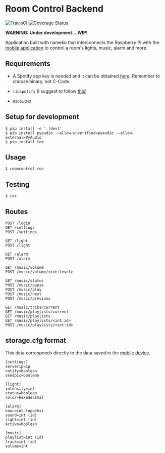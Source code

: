 # Room Control Backend

[![TravisCI](https://travis-ci.org/miguelfrde/roomcontrol_backend.svg?branch=master)](https://travis-ci.org/miguelfrde/roomcontrol_backend)
[![Coverage Status](https://coveralls.io/repos/miguelfrde/roomcontrol_backend/badge.svg?branch=master&service=github)](https://coveralls.io/github/miguelfrde/roomcontrol_backend?branch=master)

**WARNING: Under development... WIP!**

Application built with nameko that interconnects the Raspberry Pi with the
[mobile application](https://github.com/miguelfrde/roomcontrol) to
control a room's lights, music, alarm and more.

## Requirements

- A Spotify app key is needed and it can be obtained [here](https://developer.spotify.com/technologies/libspotify/#application-keys).
Remember to choose binary, not C-Code.

- `libspotify` (I suggest to follow [this](https://pyspotify.mopidy.com/en/latest/installation/))
- `RabbitMQ`

## Setup for development

```
$ pip install -e '.[dev]'
$ pip install pyaudio --allow-unverified=pyaudio --allow-external=PyAudio
$ pip install tox
```

## Usage

```
$ roomcontrol run
```

## Testing

```
$ tox
```

## Routes

```
POST /login
GET /settings
POST /settings

GET /light
POST /light

GET /alarm
POST /alarm

GET /music/volume
POST /music/volume/<int:level>

GET /music/status
POST /music/pause
POST /music/play
POST /music/next
POST /music/previous

GET /music/trcks/current
GET /music/playlists/current
GET /music/playlists
GET /music/playlists/<int:id>
POST /music/playlists/<int:id>
```

## storage.cfg format

This data corresponds directly to the data saved in the
[mobile device](https://github.com/miguelfrde/roomcontrol#data-saved-to-the-device-local-storage).

```
[settings]
serverip=ip
notify=boolean
sendpic=boolean

[light]
intensity=int
status=boolean
color=hexadecimal

[alarm]
hour=int (epochs)
sound=int (id)
light=int (id)
active=boolean

[music]
playlist=int (id)
track=int (id)
volume=int
```
